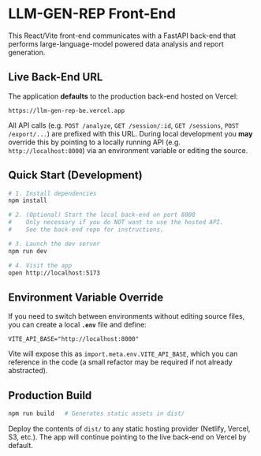 # LLM-GEN-REP Front-End

This React/Vite front-end communicates with a FastAPI back-end that performs large-language-model powered data analysis and report generation.

## Live Back-End URL

The application **defaults** to the production back-end hosted on Vercel:

```
https://llm-gen-rep-be.vercel.app
```

All API calls (e.g. `POST /analyze`, `GET /session/:id`, `GET /sessions`, `POST /export/...`) are prefixed with this URL.  During local development you **may** override this by pointing to a locally running API (e.g. `http://localhost:8000`) via an environment variable or editing the source.

## Quick Start (Development)

```bash
# 1. Install dependencies
npm install

# 2. (Optional) Start the local back-end on port 8000
#    Only necessary if you do NOT want to use the hosted API.
#    See the back-end repo for instructions.

# 3. Launch the dev server
npm run dev

# 4. Visit the app
open http://localhost:5173
```

## Environment Variable Override

If you need to switch between environments without editing source files, you can create a local **`.env`** file and define:

```
VITE_API_BASE="http://localhost:8000"
```

Vite will expose this as `import.meta.env.VITE_API_BASE`, which you can reference in the code (a small refactor may be required if not already abstracted).

## Production Build

```bash
npm run build   # Generates static assets in dist/
```

Deploy the contents of `dist/` to any static hosting provider (Netlify, Vercel, S3, etc.).  The app will continue pointing to the live back-end on Vercel by default.
